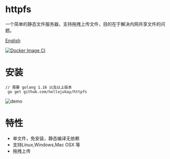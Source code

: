 # httpfs
一个简单的静态文件服务器，支持拖拽上传文件，目的在于解决内网共享文件的问题。

[English](README_en.md)


[![Docker Image CI](https://github.com/hellojukay/httpfs/actions/workflows/docker-image.yml/badge.svg?branch=master)](https://github.com/hellojukay/httpfs/actions/workflows/docker-image.yml)

#  安装
```shell
// 需要 golang 1.16 以及以上版本
 go get github.com/hellojukay/httpfs
 ```
![demo](demo.gif)
# 特性
* 单文件，免安装，静态编译无依赖
* 支持Linux,Windows,Mac OSX 等
* 拖拽上传
